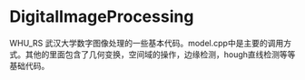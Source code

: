 # DigitalImageProcessing
WHU_RS
武汉大学数字图像处理的一些基本代码。model.cpp中是主要的调用方式。其他的里面包含了几何变换，空间域的操作，边缘检测，hough直线检测等等基础代码。

